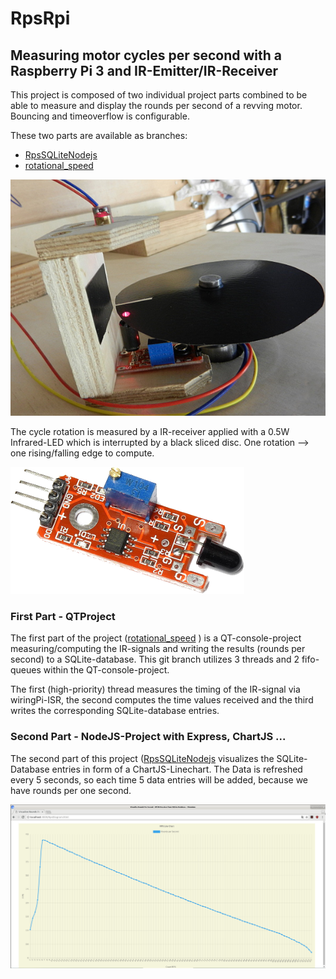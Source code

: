# RpsRpi
## Measuring motor cycles per second with a Raspberry Pi 3 and IR-Emitter/IR-Receiver
This project is composed of two individual project parts combined to be able to measure and display the rounds per second of a revving motor. Bouncing and timeoverflow is configurable.

These two parts are available as branches:
* [RpsSQLiteNodejs](https://github.com/emmerlin1/RpsRpi/tree/RpsSQLiteNodejs)
* [rotational_speed](https://github.com/emmerlin1/RpsRpi/tree/rotational_speed)


![IR Receiver](images/ir_measurement.jpg)

The cycle rotation is measured by a IR-receiver applied with a 0.5W Infrared-LED which is interrupted by a black sliced disc. One rotation --> one rising/falling edge to compute.

![Rounds per Second](images/ir_receiver.png)

### First Part - QTProject
The first part of the project ([rotational_speed](https://github.com/emmerlin1/RpsRpi/tree/rotational_speed)
) is a QT-console-project measuring/computing the IR-signals and writing the results (rounds per second) to a SQLite-database. This git branch utilizes 3 threads and 2 fifo-queues within the QT-console-project. 

The first (high-priority) thread measures the timing of the IR-signal via wiringPi-ISR, the second computes the time values received and the third writes the corresponding SQLite-database entries.

### Second Part - NodeJS-Project with Express, ChartJS ...
The second part of this project ([RpsSQLiteNodejs](https://github.com/emmerlin1/RpsRpi/tree/RpsSQLiteNodejs) visualizes the SQLite-Database entries in form of a ChartJS-Linechart. The Data is refreshed every 5 seconds, so each time 5 data entries will be added, because we have rounds per one second.

![Rounds per Second](images/rps_diagram.png)
